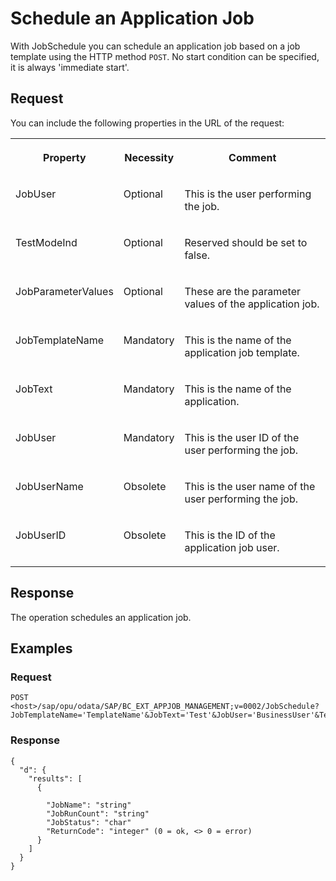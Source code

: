 <!-- loiof2a48b0f4e774562a2ec6a3964a9c7e5 -->

# Schedule an Application Job

With JobSchedule you can schedule an application job based on a job template using the HTTP method `POST`. No start condition can be specified, it is always 'immediate start'.



<a name="loiof2a48b0f4e774562a2ec6a3964a9c7e5__section_jzq_tvt_zhb"/>

## Request

You can include the following properties in the URL of the request:


<table>
<tr>
<th valign="top">

Property

</th>
<th valign="top">

Necessity

</th>
<th valign="top">

Comment

</th>
</tr>
<tr>
<td valign="top">

JobUser

</td>
<td valign="top">

Optional

</td>
<td valign="top">

This is the user performing the job.

</td>
</tr>
<tr>
<td valign="top">

TestModeInd

</td>
<td valign="top">

Optional

</td>
<td valign="top">

Reserved should be set to false.

</td>
</tr>
<tr>
<td valign="top">

JobParameterValues

</td>
<td valign="top">

Optional

</td>
<td valign="top">

These are the parameter values of the application job.

</td>
</tr>
<tr>
<td valign="top">

JobTemplateName

</td>
<td valign="top">

Mandatory

</td>
<td valign="top">

This is the name of the application job template.

</td>
</tr>
<tr>
<td valign="top">

JobText

</td>
<td valign="top">

Mandatory

</td>
<td valign="top">

This is the name of the application.

</td>
</tr>
<tr>
<td valign="top">

JobUser

</td>
<td valign="top">

Mandatory

</td>
<td valign="top">

This is the user ID of the user performing the job.

</td>
</tr>
<tr>
<td valign="top">

JobUserName

</td>
<td valign="top">

Obsolete

</td>
<td valign="top">

This is the user name of the user performing the job.

</td>
</tr>
<tr>
<td valign="top">

JobUserID

</td>
<td valign="top">

Obsolete

</td>
<td valign="top">

This is the ID of the application job user.

</td>
</tr>
</table>



<a name="loiof2a48b0f4e774562a2ec6a3964a9c7e5__section_ztj_5wt_zhb"/>

## Response

The operation schedules an application job.



<a name="loiof2a48b0f4e774562a2ec6a3964a9c7e5__section_mwv_vwt_zhb"/>

## Examples



### Request

```
POST <host>/sap/opu/odata/SAP/BC_EXT_APPJOB_MANAGEMENT;v=0002/JobSchedule?JobTemplateName='TemplateName'&JobText='Test'&JobUser='BusinessUser'&TestModeInd=false&JobParameterValues=''
```



### Response

```
{
  "d": {
    "results": [
      {

        "JobName": "string"
        "JobRunCount": "string"
        "JobStatus": "char"
        "ReturnCode": "integer" (0 = ok, <> 0 = error)
      }
    ]
  }
}

```

